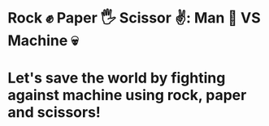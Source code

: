 # Rock ✊ Paper 🖐 Scissor ✌: Man 🕺 VS Machine 💀
# Let's save the world by fighting against machine using rock, paper and scissors!
